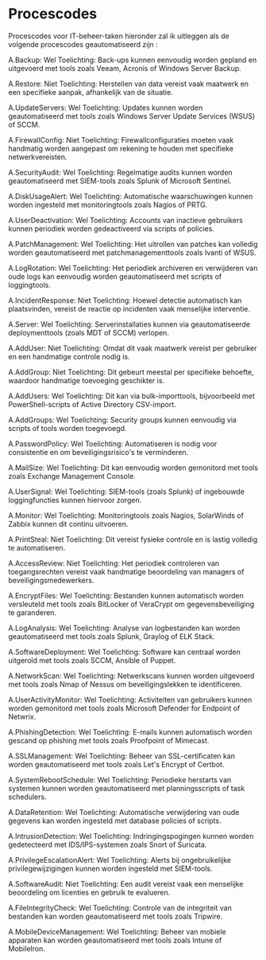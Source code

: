 # Procescodes
Procescodes voor IT-beheer-taken
hieronder zal ik uitleggen als de volgende procescodes geautomatiseerd zijn :

A.Backup: Wel
Toelichting: Back-ups kunnen eenvoudig worden gepland en uitgevoerd met tools zoals Veeam, Acronis of Windows Server Backup.

A.Restore: Niet
Toelichting: Herstellen van data vereist vaak maatwerk en een specifieke aanpak, afhankelijk van de situatie.

A.UpdateServers: Wel
Toelichting: Updates kunnen worden geautomatiseerd met tools zoals Windows Server Update Services (WSUS) of SCCM.

A.FirewallConfig: Niet
Toelichting: Firewallconfiguraties moeten vaak handmatig worden aangepast om rekening te houden met specifieke netwerkvereisten.

A.SecurityAudit: Wel
Toelichting: Regelmatige audits kunnen worden geautomatiseerd met SIEM-tools zoals Splunk of Microsoft Sentinel.

A.DiskUsageAlert: Wel
Toelichting: Automatische waarschuwingen kunnen worden ingesteld met monitoringtools zoals Nagios of PRTG.

A.UserDeactivation: Wel
Toelichting: Accounts van inactieve gebruikers kunnen periodiek worden gedeactiveerd via scripts of policies.

A.PatchManagement: Wel
Toelichting: Het uitrollen van patches kan volledig worden geautomatiseerd met patchmanagementtools zoals Ivanti of WSUS.

A.LogRotation: Wel
Toelichting: Het periodiek archiveren en verwijderen van oude logs kan eenvoudig worden geautomatiseerd met scripts of loggingtools.

A.IncidentResponse: Niet
Toelichting: Hoewel detectie automatisch kan plaatsvinden, vereist de reactie op incidenten vaak menselijke interventie.

A.Server: Wel
Toelichting: Serverinstallaties kunnen via geautomatiseerde deploymenttools (zoals MDT of SCCM) verlopen.

A.AddUser: Niet
Toelichting: Omdat dit vaak maatwerk vereist per gebruiker en een handmatige controle nodig is.

A.AddGroup: Niet
Toelichting: Dit gebeurt meestal per specifieke behoefte, waardoor handmatige toevoeging geschikter is.

A.AddUsers: Wel
Toelichting: Dit kan via bulk-importtools, bijvoorbeeld met PowerShell-scripts of Active Directory CSV-import.

A.AddGroups: Wel
Toelichting: Security groups kunnen eenvoudig via scripts of tools worden toegevoegd.

A.PasswordPolicy: Wel
Toelichting: Automatiseren is nodig voor consistentie en om beveiligingsrisico's te verminderen.

A.MailSize: Wel
Toelichting: Dit kan eenvoudig worden gemonitord met tools zoals Exchange Management Console.

A.UserSignal: Wel
Toelichting: SIEM-tools (zoals Splunk) of ingebouwde loggingfuncties kunnen hiervoor zorgen.

A.Monitor: Wel
Toelichting: Monitoringtools zoals Nagios, SolarWinds of Zabbix kunnen dit continu uitvoeren.

A.PrintSteal: Niet
Toelichting: Dit vereist fysieke controle en is lastig volledig te automatiseren.

A.AccessReview: Niet
Toelichting: Het periodiek controleren van toegangsrechten vereist vaak handmatige beoordeling van managers of beveiligingsmedewerkers.

A.EncryptFiles: Wel
Toelichting: Bestanden kunnen automatisch worden versleuteld met tools zoals BitLocker of VeraCrypt om gegevensbeveiliging te garanderen.

A.LogAnalysis: Wel
Toelichting: Analyse van logbestanden kan worden geautomatiseerd met tools zoals Splunk, Graylog of ELK Stack.

A.SoftwareDeployment: Wel
Toelichting: Software kan centraal worden uitgerold met tools zoals SCCM, Ansible of Puppet.

A.NetworkScan: Wel
Toelichting: Netwerkscans kunnen worden uitgevoerd met tools zoals Nmap of Nessus om beveiligingslekken te identificeren.

A.UserActivityMonitor: Wel
Toelichting: Activiteiten van gebruikers kunnen worden gemonitord met tools zoals Microsoft Defender for Endpoint of Netwrix.

A.PhishingDetection: Wel
Toelichting: E-mails kunnen automatisch worden gescand op phishing met tools zoals Proofpoint of Mimecast.

A.SSLManagement: Wel
Toelichting: Beheer van SSL-certificaten kan worden geautomatiseerd met tools zoals Let's Encrypt of Certbot.

A.SystemRebootSchedule: Wel
Toelichting: Periodieke herstarts van systemen kunnen worden geautomatiseerd met planningsscripts of task schedulers.

A.DataRetention: Wel
Toelichting: Automatische verwijdering van oude gegevens kan worden ingesteld met database policies of scripts.

A.IntrusionDetection: Wel
Toelichting: Indringingspogingen kunnen worden gedetecteerd met IDS/IPS-systemen zoals Snort of Suricata.

A.PrivilegeEscalationAlert: Wel
Toelichting: Alerts bij ongebruikelijke privilegewijzigingen kunnen worden ingesteld met SIEM-tools.

A.SoftwareAudit: Niet
Toelichting: Een audit vereist vaak een menselijke beoordeling om licenties en gebruik te evalueren.

A.FileIntegrityCheck: Wel
Toelichting: Controle van de integriteit van bestanden kan worden geautomatiseerd met tools zoals Tripwire.

A.MobileDeviceManagement: Wel
Toelichting: Beheer van mobiele apparaten kan worden geautomatiseerd met tools zoals Intune of MobileIron.
